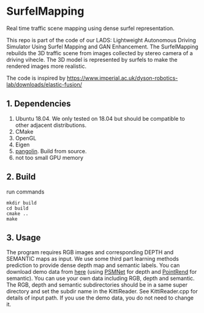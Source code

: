 # SurfelMapping
Real time traffic scene mapping using dense surfel representation.

This repo is part of the code of our LADS: Lightweight Autonomous Driving Simulator Using Surfel Mapping and GAN Enhancement. The SurfelMapping rebuilds the 3D traffic scene from images collected by stereo camera of a driving vihecle. The 3D model is represented by surfels to make the rendered images more realistic.

The code is inspired by https://www.imperial.ac.uk/dyson-robotics-lab/downloads/elastic-fusion/

## 1. Dependencies
1. Ubuntu 18.04. We only tested on 18.04 but should be compatible to other adjacent distributions.
2. CMake
3. OpenGL
4. Eigen
5. [pangolin](https://github.com/stevenlovegrove/Pangolin). Build from source.
6. not too small GPU memory

## 2. Build
run commands
```
mkdir build
cd build
cmake ..
make
```

## 3. Usage
The program requires RGB images and corresponding DEPTH and SEMANTIC maps as input. We use some third part learning methods prediction to provide dense depth map and semantic labels. You can download demo data from [here](https://drive.google.com/file/d/1VpIspJlR6erI3WYbwHAe1Gqn8hCgZgjE/view?usp=sharing) (using [PSMNet](https://github.com/JiaRenChang/PSMNet) for depth and [PointRend](https://github.com/facebookresearch/detectron2/tree/main/projects/PointRend) for semantic). You can use your own data including RGB, depth and semantic. The RGB, depth and semantic subdirectories should be in a same super directory and set the subdir name in the KittiReader. See KittiReader.cpp for details of input path. If you use the demo data, you do not need to change it.
